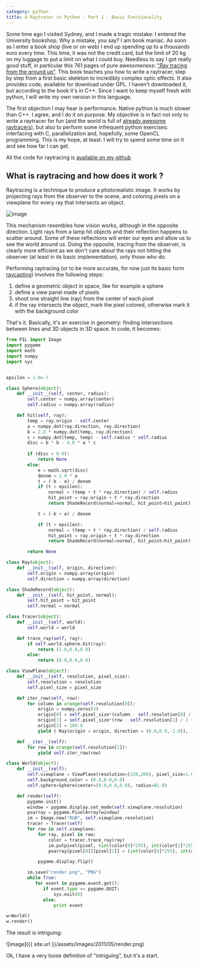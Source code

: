 ```yaml
---
category: python
title: A Raytracer in Python - Part 1 - Basic Functionality
---
```


Some time ago I visited Sydney, and I made a tragic mistake: I entered
the University bookshop. Why a mistake, you say? I am book maniac. As
soon as I enter a book shop (live or on web) I end up spending up to a
thousands euro every time. This time, it was not the credit card, but
the limit of 20 kg on my luggage to put a limit on what I could buy.
Needless to say I got really good stuff, in particular this 761 pages of
pure awesomeness: [\"Ray tracing from the ground
up\"](http://www.amazon.com/Ray-Tracing-Ground-Kevin-Suffern/dp/1568812728).
This book teaches you how to write a raytracer, step by step from a
first basic skeleton to incredibly complex optic effects. It also
provides code, available for download under GPL. I haven\'t downloaded
it, but according to the book it\'s in C++. Since I want to keep myself
fresh with python, I will write my own version in this language.

The first objection I may hear is performance. Native python is much
slower than C++. I agree, and I do it on purpose. My objective is in
fact not only to write a raytracer for fun (and the world is full of
[already awesome
raytracers](http://en.wikipedia.org/wiki/List_of_ray_tracing_software)),
but also to perform some infrequent python exercises: interfacing with
C, parallelization and, hopefully, some OpenCL programming. This is my
hope, at least. I will try to spend some time on it and see how far I
can get.

All the code for raytracing is [available on my github](https://github.com/stefanoborini/python-raytrace)

## What is raytracing and how does it work ?

Raytracing is a technique to produce a photorealistic image. It works by
projecting rays from the observer to the scene, and coloring pixels on a
viewplane for every ray that intersects an object.

![image](http://upload.wikimedia.org/wikipedia/commons/thumb/8/83/Ray_trace_diagram.svg/500px-Ray_trace_diagram.svg.png)

This mechanism resembles how vision works, although in the opposite
direction. Light rays from a lamp hit objects and their reflection
happens to scatter around. Some of these reflections will enter our eyes
and allow us to see the world around us. Doing the opposite, tracing
from the observer, is clearly more efficient as we don\'t care about the
rays not hitting the observer (at least in its basic implementation),
only those who do.

Performing raytracing (or to be more accurate, for now just its basic
form [raycasting](http://en.wikipedia.org/wiki/Ray_casting)) involves
the following steps:

1.  define a geometric object in space, like for example a sphere
2.  define a view panel made of pixels
3.  shoot one straight line (ray) from the center of each pixel
4.  if the ray intersects the object, mark the pixel colored, otherwise
    mark it with the background color

That\'s it. Basically, it\'s an exercise in geometry: finding
intersections between lines and 3D objects in 3D space. In code, it becomes:

```python
from PIL import Image
import pygame
import math
import numpy
import sys


epsilon = 1.0e-7

class Sphere(object):
    def __init__(self, center, radius):
        self.center = numpy.array(center)
        self.radius = numpy.array(radius)

    def hit(self, ray):
        temp = ray.origin - self.center
        a = numpy.dot(ray.direction, ray.direction)
        b = 2.0 * numpy.dot(temp, ray.direction)
        c = numpy.dot(temp, temp) - self.radius * self.radius
        disc = b * b - 4.0 * a * c
        
        if (disc < 0.0):
            return None
        else:
            e = math.sqrt(disc)
            denom = 2.0 * a
            t = (-b - e) / denom
            if (t > epsilon):
                normal = (temp + t * ray.direction) / self.radius
                hit_point = ray.origin + t * ray.direction
                return ShadeRecord(normal=normal, hit_point=hit_point)

            t = (-b + e) / denom

            if (t > epsilon):
                normal = (temp + t * ray.direction) / self.radius
                hit_point = ray.origin + t * ray.direction
                return ShadeRecord(normal=normal, hit_point=hit_point)

        return None    

class Ray(object):
    def __init__(self, origin, direction):
        self.origin = numpy.array(origin)
        self.direction = numpy.array(direction)

class ShadeRecord(object):
    def __init__(self, hit_point, normal):
        self.hit_point = hit_point
        self.normal = normal

class Tracer(object):
    def __init__(self, world):
        self.world = world

    def trace_ray(self, ray):
        if self.world.sphere.hit(ray):
            return (1.0,0.0,0.0)
        else:
            return (0.0,0.0,0.0)

class ViewPlane(object):
    def __init__(self, resolution, pixel_size):
        self.resolution = resolution
        self.pixel_size = pixel_size

    def iter_row(self, row):
        for column in xrange(self.resolution[0]):
            origin = numpy.zeros(3)
            origin[0] = self.pixel_size*(column - self.resolution[0] / 2 + 0.5)
            origin[1] = self.pixel_size*(row - self.resolution[1] / 2 + 0.5)
            origin[2] = 100.0
            yield ( Ray(origin = origin, direction = (0.0,0.0,-1.0)), (column,row))

    def __iter__(self):
        for row in xrange(self.resolution[1]):
            yield self.iter_row(row) 

class World(object):
    def __init__(self):
        self.viewplane = ViewPlane(resolution=(320,200), pixel_size=1.0)
        self.background_color = (0.0,0.0,0.0)
        self.sphere=Sphere(center=(0.0,0.0,0.0), radius=85.0)

    def render(self):
        pygame.init() 
        window = pygame.display.set_mode(self.viewplane.resolution) 
        pxarray = pygame.PixelArray(window)
        im = Image.new("RGB", self.viewplane.resolution)
        tracer = Tracer(self)
        for row in self.viewplane:
            for ray, pixel in row:
                color = tracer.trace_ray(ray)
                im.putpixel(pixel, (int(color[0]*255), int(color[1]*255), int(color[2]*255)))
                pxarray[pixel[0]][pixel[1]] = (int(color[0]*255), int(color[1]*255), int(color[2]*255))

            pygame.display.flip() 

        im.save("render.png", "PNG")
        while True: 
           for event in pygame.event.get(): 
              if event.type == pygame.QUIT: 
                  sys.exit(0) 
              else: 
                  print event 

w=World()
w.render()
```

The result is intriguing:

![image]({{ site.url }}/assets/images/2011/05/render.png)

Ok, I have a very loose definition of \"intriguing\", but it\'s a start.
